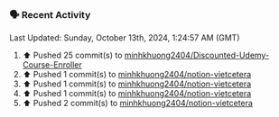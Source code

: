 ### 🗣 Recent Activity

<!--RECENT_ACTIVITY:last_update-->
Last Updated: Sunday, October 13th, 2024, 1:24:57 AM (GMT)
<!--RECENT_ACTIVITY:last_update_end-->
<!--RECENT_ACTIVITY:start-->
1. ⬆️ Pushed 25 commit(s) to [minhkhuong2404/Discounted-Udemy-Course-Enroller](https://github.com/minhkhuong2404/Discounted-Udemy-Course-Enroller)<br>
2. ⬆️ Pushed 1 commit(s) to [minhkhuong2404/notion-vietcetera](https://github.com/minhkhuong2404/notion-vietcetera)<br>
3. ⬆️ Pushed 1 commit(s) to [minhkhuong2404/notion-vietcetera](https://github.com/minhkhuong2404/notion-vietcetera)<br>
4. ⬆️ Pushed 1 commit(s) to [minhkhuong2404/notion-vietcetera](https://github.com/minhkhuong2404/notion-vietcetera)<br>
5. ⬆️ Pushed 2 commit(s) to [minhkhuong2404/notion-vietcetera](https://github.com/minhkhuong2404/notion-vietcetera)<br>
<!--RECENT_ACTIVITY:end-->
